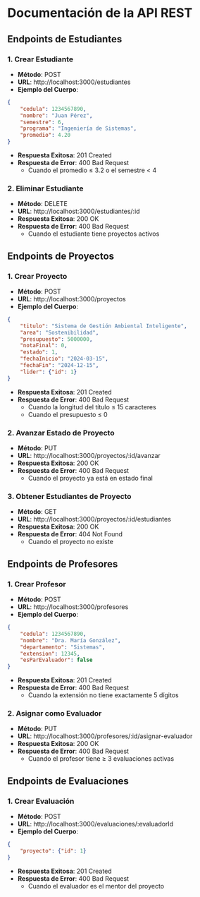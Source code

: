 # Documentación de la API REST

## Endpoints de Estudiantes

### 1. Crear Estudiante
- **Método**: POST
- **URL**: http://localhost:3000/estudiantes
- **Ejemplo del Cuerpo**:
```json
{
    "cedula": 1234567890,
    "nombre": "Juan Pérez",
    "semestre": 6,
    "programa": "Ingeniería de Sistemas",
    "promedio": 4.20
}
```
- **Respuesta Exitosa**: 201 Created
- **Respuesta de Error**: 400 Bad Request
  - Cuando el promedio ≤ 3.2 o el semestre < 4

### 2. Eliminar Estudiante
- **Método**: DELETE
- **URL**: http://localhost:3000/estudiantes/:id
- **Respuesta Exitosa**: 200 OK
- **Respuesta de Error**: 400 Bad Request
  - Cuando el estudiante tiene proyectos activos

## Endpoints de Proyectos

### 1. Crear Proyecto
- **Método**: POST
- **URL**: http://localhost:3000/proyectos
- **Ejemplo del Cuerpo**:
```json
{
    "titulo": "Sistema de Gestión Ambiental Inteligente",
    "area": "Sostenibilidad",
    "presupuesto": 5000000,
    "notaFinal": 0,
    "estado": 1,
    "fechaInicio": "2024-03-15",
    "fechaFin": "2024-12-15",
    "lider": {"id": 1}
}
```
- **Respuesta Exitosa**: 201 Created
- **Respuesta de Error**: 400 Bad Request
  - Cuando la longitud del título ≤ 15 caracteres
  - Cuando el presupuesto ≤ 0

### 2. Avanzar Estado de Proyecto
- **Método**: PUT
- **URL**: http://localhost:3000/proyectos/:id/avanzar
- **Respuesta Exitosa**: 200 OK
- **Respuesta de Error**: 400 Bad Request
  - Cuando el proyecto ya está en estado final

### 3. Obtener Estudiantes de Proyecto
- **Método**: GET
- **URL**: http://localhost:3000/proyectos/:id/estudiantes
- **Respuesta Exitosa**: 200 OK
- **Respuesta de Error**: 404 Not Found
  - Cuando el proyecto no existe

## Endpoints de Profesores

### 1. Crear Profesor
- **Método**: POST
- **URL**: http://localhost:3000/profesores
- **Ejemplo del Cuerpo**:
```json
{
    "cedula": 1234567890,
    "nombre": "Dra. María González",
    "departamento": "Sistemas",
    "extension": 12345,
    "esParEvaluador": false
}
```
- **Respuesta Exitosa**: 201 Created
- **Respuesta de Error**: 400 Bad Request
  - Cuando la extensión no tiene exactamente 5 dígitos

### 2. Asignar como Evaluador
- **Método**: PUT
- **URL**: http://localhost:3000/profesores/:id/asignar-evaluador
- **Respuesta Exitosa**: 200 OK
- **Respuesta de Error**: 400 Bad Request
  - Cuando el profesor tiene ≥ 3 evaluaciones activas

## Endpoints de Evaluaciones

### 1. Crear Evaluación
- **Método**: POST
- **URL**: http://localhost:3000/evaluaciones/:evaluadorId
- **Ejemplo del Cuerpo**:
```json
{
    "proyecto": {"id": 1}
}
```
- **Respuesta Exitosa**: 201 Created
- **Respuesta de Error**: 400 Bad Request
  - Cuando el evaluador es el mentor del proyecto 